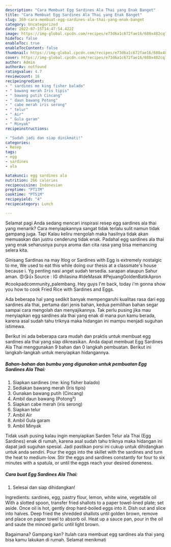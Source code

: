 ```yaml
---
description: "Cara Membuat Egg Sardines Ala Thai yang Enak Banget"
title: "Cara Membuat Egg Sardines Ala Thai yang Enak Banget"
slug: 369-cara-membuat-egg-sardines-ala-thai-yang-enak-banget
category: Uncategorized
date: 2022-07-15T14:47:54.422Z
image: https://img-global.cpcdn.com/recipes/e73d6a1c672fae16/680x482cq70/egg-sardines-ala-thai-foto-resep-utama.jpg
hideToc: false
enableToc: true
enableTocContent: false
thumbnail: https://img-global.cpcdn.com/recipes/e73d6a1c672fae16/680x482cq70/egg-sardines-ala-thai-foto-resep-utama.jpg
cover: https://img-global.cpcdn.com/recipes/e73d6a1c672fae16/680x482cq70/egg-sardines-ala-thai-foto-resep-utama.jpg
author: Admin
authorAv: notfound
ratingvalue: 4.7
reviewcount: 16
recipeingredient:
- " sardines me king fisher balado"
- " bawang merah Iris tipis"
- " bawang putih Cincang"
- " daun bawang Potong"
- " cabe merah iris serong"
- " telur"
- " Air"
- " Gula garam"
- " Minyak"
recipeinstructions:

- "Sudah jadi dan siap dinikmati!"
categories:
- Resep
tags:
- egg
- sardines
- ala

katakunci: egg sardines ala 
nutrition: 266 calories
recipecuisine: Indonesian
preptime: "PT17M"
cooktime: "PT51M"
recipeyield: "4"
recipecategory: Lunch

---
```



Selamat pagi Anda sedang mencari inspirasi resep egg sardines ala thai yang menarik? Cara menyiapkannya sangat tidak terlalu sulit namun tidak gampang juga. Tapi Kalau keliru mengolah maka hasilnya tidak akan memuaskan dan justru cenderung tidak enak. Padahal egg sardines ala thai yang enak seharusnya punya aroma dan cita rasa yang bisa memancing selera kita.


Ginisang Sardinas na may Itlog or Sardines with Egg is extremely nostalgic to me, We used to eat this while doing our thesis at a classmate&#39;s house because i. Yg penting nasi anget sudah tersedia. sarapan ataupun Sahur aman. 😍😘👍 Source : IG dhilasina #IdeMasak #PejuangGoldenBatikApron #cookpadcommunity_palembang. Hey guys I&#39;m back, today i&#39;m gonna show you how to cook Fried Rice with Sardines and Eggs.

Ada beberapa hal yang sedikit banyak mempengaruhi kualitas rasa dari egg sardines ala thai, pertama dari jenis bahan, kedua pemilihan bahan segar sampai cara mengolah dan menyajikannya. Tak perlu pusing jika mau menyiapkan egg sardines ala thai yang enak di mana pun kamu berada, karena asal sudah tahu triknya maka hidangan ini mampu menjadi suguhan istimewa.


Berikut ini ada beberapa cara mudah dan praktis untuk membuat egg sardines ala thai yang siap dikreasikan. Anda dapat membuat Egg Sardines Ala Thai menggunakan 9 bahan dan 0 langkah pembuatan. Berikut ini langkah-langkah untuk menyiapkan hidangannya.

<!--inarticleads1-->

##### Bahan-bahan dan bumbu yang digunakan untuk pembuatan Egg Sardines Ala Thai:

1. Siapkan  sardines (me: king fisher balado)
1. Sediakan  bawang merah (Iris tipis)
1. Gunakan  bawang putih (Cincang)
1. Ambil  daun bawang (Potong²)
1. Siapkan  cabe merah (iris serong)
1. Siapkan  telur
1. Ambil  Air
1. Ambil  Gula garam
1. Ambil  Minyak


Tidak usah pusing kalau ingin menyiapkan Sarden Telur ala Thai (Egg Sardines) enak di rumah, karena asal sudah tahu triknya maka hidangan ini dapat jadi suguhan spesial. Jadi pastikan porsi ini cukup untuk dihidangkan untuk anda sendiri. Pour the eggs into the skillet with the sardines and turn the heat to medium-low. Stir the eggs and sardines constantly for four to six minutes with a spatula, or until the eggs reach your desired doneness. 

<!--inarticleads2-->

##### Cara buat Egg Sardines Ala Thai:


1. Selesai dan siap dihidangkan!

Ingredients: sardines, egg, pastry flour, lemon, white wine, vegetable oil With a slotted spoon, transfer fried shallots to a paper towel-lined plate; set aside. Once oil is hot, gently drop hard-boiled eggs into it. Dish out and slice into halves. Deep fried the shredded shallots until golden brown, remove and place on paper towel to absorb oil. Heat up a sauce pan, pour in the oil and saute the minced garlic until light brown. 

Bagaimana? Gampang kan? Itulah cara membuat egg sardines ala thai yang bisa kamu lakukan di rumah. Selamat menikmati
